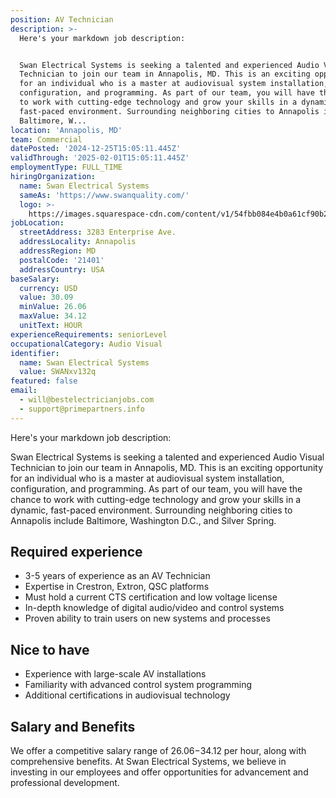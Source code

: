 ```yaml
---
position: AV Technician
description: >-
  Here's your markdown job description:


  Swan Electrical Systems is seeking a talented and experienced Audio Visual
  Technician to join our team in Annapolis, MD. This is an exciting opportunity
  for an individual who is a master at audiovisual system installation,
  configuration, and programming. As part of our team, you will have the chance
  to work with cutting-edge technology and grow your skills in a dynamic,
  fast-paced environment. Surrounding neighboring cities to Annapolis include
  Baltimore, W...
location: 'Annapolis, MD'
team: Commercial
datePosted: '2024-12-25T15:05:11.445Z'
validThrough: '2025-02-01T15:05:11.445Z'
employmentType: FULL_TIME
hiringOrganization:
  name: Swan Electrical Systems
  sameAs: 'https://www.swanquality.com/'
  logo: >-
    https://images.squarespace-cdn.com/content/v1/54fbb084e4b0a61cf90b2a6b/1511915437509-KMEEKDHKFLZ8J2AD7Y8M/SWAN_logo_horz_black.jpg?format=1500w
jobLocation:
  streetAddress: 3283 Enterprise Ave.
  addressLocality: Annapolis
  addressRegion: MD
  postalCode: '21401'
  addressCountry: USA
baseSalary:
  currency: USD
  value: 30.09
  minValue: 26.06
  maxValue: 34.12
  unitText: HOUR
experienceRequirements: seniorLevel
occupationalCategory: Audio Visual
identifier:
  name: Swan Electrical Systems
  value: SWANxv132q
featured: false
email:
  - will@bestelectricianjobs.com
  - support@primepartners.info
---
```




Here's your markdown job description:

Swan Electrical Systems is seeking a talented and experienced Audio Visual Technician to join our team in Annapolis, MD. This is an exciting opportunity for an individual who is a master at audiovisual system installation, configuration, and programming. As part of our team, you will have the chance to work with cutting-edge technology and grow your skills in a dynamic, fast-paced environment. Surrounding neighboring cities to Annapolis include Baltimore, Washington D.C., and Silver Spring.

## Required experience

- 3-5 years of experience as an AV Technician
- Expertise in Crestron, Extron, QSC platforms
- Must hold a current CTS certification and low voltage license
- In-depth knowledge of digital audio/video and control systems
- Proven ability to train users on new systems and processes

## Nice to have

- Experience with large-scale AV installations
- Familiarity with advanced control system programming
- Additional certifications in audiovisual technology

## Salary and Benefits

We offer a competitive salary range of $26.06-$34.12 per hour, along with comprehensive benefits. At Swan Electrical Systems, we believe in investing in our employees and offer opportunities for advancement and professional development.

